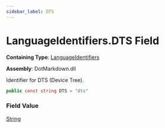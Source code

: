 ```yaml
---
sidebar_label: DTS
---
```


# LanguageIdentifiers\.DTS Field

**Containing Type**: [LanguageIdentifiers](../index.md)

**Assembly**: DotMarkdown\.dll

  
Identifier for DTS \(Device Tree\)\.

```csharp
public const string DTS = "dts"
```

### Field Value

[String](https://docs.microsoft.com/en-us/dotnet/api/system.string)

